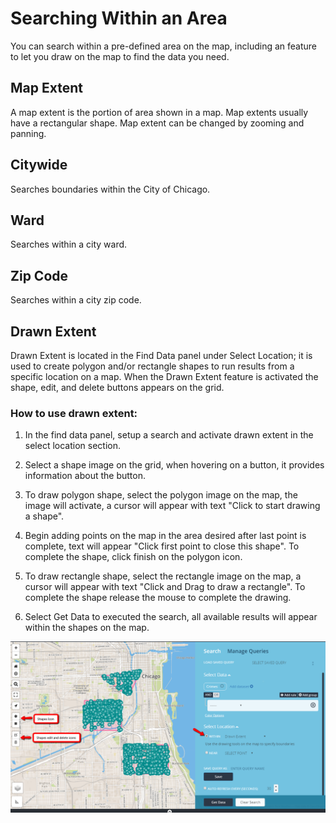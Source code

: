 # Searching Within an Area
You can search within a pre-defined area on the map, including an feature to let you draw on the map to find the data you need.

## Map Extent
A map extent is the portion of area shown in a map. Map extents usually have a rectangular shape. Map extent can be changed by zooming and panning.

## Citywide
Searches boundaries within the City of Chicago.

## Ward
Searches within a city ward.

## Zip Code
Searches within a city zip code.

## Drawn Extent
Drawn Extent is located in the Find Data panel under Select Location; it is used to create polygon and/or rectangle shapes to run results from a specific location on a map. When the Drawn Extent feature is activated the shape, edit, and delete buttons appears on the grid.

### How to use drawn extent:
1. In the find data panel, setup a search and activate drawn extent in the select location section.

2. Select a shape image on the grid, when hovering on a button, it provides information about the button.

3. To draw polygon shape, select the polygon image on the map, the image will activate, a cursor will appear with text "Click to start drawing a shape".

4. Begin adding points on the map in the area desired after last point is complete, text will appear "Click first point to close this shape". To complete the shape, click finish on the polygon icon.

5. To draw rectangle shape, select the rectangle image on the map, a cursor will appear with text "Click and Drag to draw a rectangle". To complete the shape release the mouse to complete the drawing.

6. Select Get Data to executed the search, all available results will appear within the shapes on the map.

![](../media/mt.png)